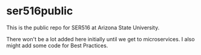 # ser516public
This is the public repo for SER516 at Arizona State University.

There won't be a lot added here initially until we get to microservices.
I also might add some code for Best Practices.
